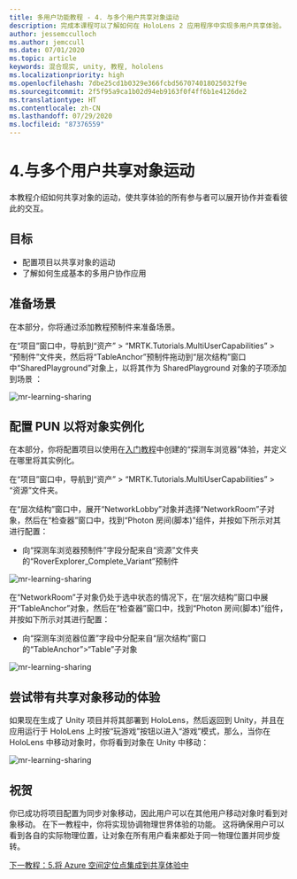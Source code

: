 ```yaml
---
title: 多用户功能教程 - 4. 与多个用户共享对象运动
description: 完成本课程可以了解如何在 HoloLens 2 应用程序中实现多用户共享体验。
author: jessemcculloch
ms.author: jemccull
ms.date: 07/01/2020
ms.topic: article
keywords: 混合现实, unity, 教程, hololens
ms.localizationpriority: high
ms.openlocfilehash: 7dbe25cd1b0329e366fcbd567074018025032f9e
ms.sourcegitcommit: 2f5f95a9ca1b02d94eb9163f0f4ff6b1e4126de2
ms.translationtype: HT
ms.contentlocale: zh-CN
ms.lasthandoff: 07/29/2020
ms.locfileid: "87376559"
---
```

# <a name="4-sharing-object-movements-with-multiple-users"></a>4.与多个用户共享对象运动

本教程介绍如何共享对象的运动，使共享体验的所有参与者可以展开协作并查看彼此的交互。

## <a name="objectives"></a>目标

* 配置项目以共享对象的运动
* 了解如何生成基本的多用户协作应用

## <a name="preparing-the-scene"></a>准备场景

在本部分，你将通过添加教程预制件来准备场景。

在“项目”窗口中，导航到“资产” > “MRTK.Tutorials.MultiUserCapabilities” > “预制件”文件夹，然后将“TableAnchor”预制件拖动到“层次结构”窗口中“SharedPlayground”对象上，以将其作为 SharedPlayground 对象的子项添加到场景    ：

![mr-learning-sharing](images/mr-learning-sharing/sharing-04-section1-step1-1.png)

## <a name="configuring-pun-to-instantiate-the-objects"></a>配置 PUN 以将对象实例化

在本部分，你将配置项目以使用在[入门教程](mr-learning-base-01.md)中创建的“探测车浏览器”体验，并定义在哪里将其实例化。

在“项目”窗口中，导航到“资产” > “MRTK.Tutorials.MultiUserCapabilities” > “资源”文件夹。  

在“层次结构”窗口中，展开“NetworkLobby”对象并选择“NetworkRoom”子对象，然后在“检查器”窗口中，找到“Photon 房间(脚本)”组件，并按如下所示对其进行配置：

* 向“探测车浏览器预制件”字段分配来自“资源”文件夹的“RoverExplorer_Complete_Variant”预制件 

![mr-learning-sharing](images/mr-learning-sharing/sharing-04-section2-step1-1.png)

在“NetworkRoom”子对象仍处于选中状态的情况下，在“层次结构”窗口中展开“TableAnchor”对象，然后在“检查器”窗口中，找到“Photon 房间(脚本)”组件，并按如下所示对其进行配置：  

* 向“探测车浏览器位置”字段中分配来自“层次结构”窗口的“TableAnchor”>“Table”子对象 

![mr-learning-sharing](images/mr-learning-sharing/sharing-04-section2-step1-2.png)

## <a name="trying-the-experience-with-shared-object-movement"></a>尝试带有共享对象移动的体验

如果现在生成了 Unity 项目并将其部署到 HoloLens，然后返回到 Unity，并且在应用运行于 HoloLens 上时按“玩游戏”按钮以进入“游戏”模式，那么，当你在 HoloLens 中移动对象时，你将看到对象在 Unity 中移动：

![mr-learning-sharing](images/mr-learning-sharing/sharing-04-section3-step1-1.gif)

## <a name="congratulations"></a>祝贺

你已成功将项目配置为同步对象移动，因此用户可以在其他用户移动对象时看到对象移动。 在下一教程中，你将实现协调物理世界体验的功能。 这将确保用户可以看到各自的实际物理位置，让对象在所有用户看来都处于同一物理位置并同步旋转。

[下一教程：5.将 Azure 空间定位点集成到共享体验中](mr-learning-sharing-05.md)
